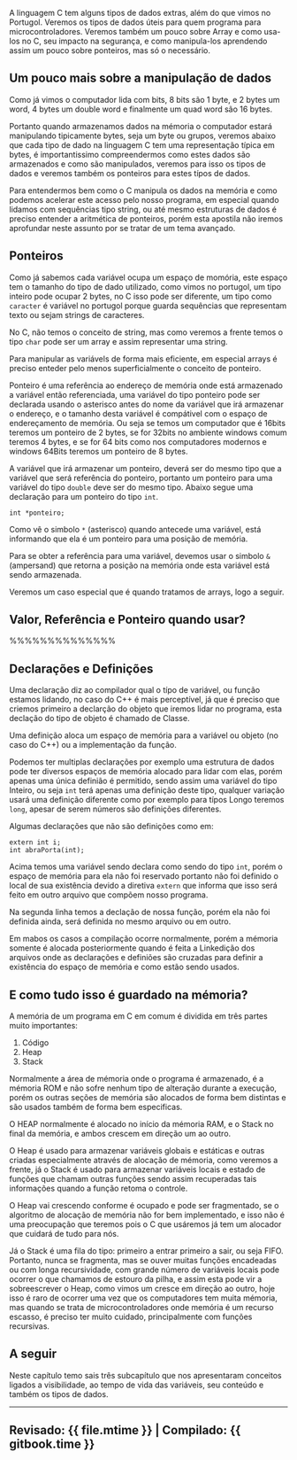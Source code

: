 A linguagem C tem alguns tipos de dados extras, além do que vimos no Portugol. Veremos os tipos de dados úteis para quem programa para microcontroladores. Veremos também um pouco sobre Array e como usa-los no C, seu impacto na segurança, e como manipula-los aprendendo assim um pouco sobre ponteiros, mas só o necessário.

## Um pouco mais sobre a manipulação de dados

Como já vimos o computador lida com bits, 8 bits são 1 byte, e 2 bytes um word, 4 bytes um double word e finalmente um quad word são 16 bytes.

Portanto quando armazenamos dados na mémoria o computador estará manipulando tipicamente bytes, seja um byte ou grupos, veremos abaixo que cada tipo de dado na linguagem C tem uma representação típica em bytes, é importantissimo compreendermos como estes dados são armazenados e como são manipulados, veremos para isso os tipos de dados e veremos também os ponteiros para estes típos de dados.

Para entendermos bem como o C manipula os dados na memória e como podemos acelerar este acesso pelo nosso programa, em especial quando lidamos com sequências tipo string, ou até mesmo estruturas de dados é preciso entender a aritmética de ponteiros, porém esta apostila não iremos aprofundar neste assunto por se tratar de um tema avançado.



## Ponteiros

Como já sabemos cada variável ocupa um espaço de momória, este espaço tem o tamanho do tipo de dado utilizado, como vimos no portugol, um tipo inteiro pode ocupar 2 bytes, no C isso pode ser diferente, um tipo como `caracter` é variável no portugol porque guarda sequências que representam texto ou sejam strings de caracteres.

No C, não temos o conceito de string, mas como veremos a frente temos o tipo `char` pode ser um array e assim representar uma string.

Para manipular as variávels de forma mais eficiente, em especial arrays é preciso enteder pelo menos superficialmente o conceito de ponteiro.

Ponteiro é uma referência ao endereço de memória onde está armazenado a variável então referenciada, uma variável do tipo ponteiro pode ser declarada usando o asterisco antes do nome da variável que irá armazenar o endereço, e o tamanho desta variável é compátivel com o espaço de endereçamento de memória. Ou seja se temos um computador que é 16bits teremos um ponteiro de 2 bytes, se for 32bits no ambiente windows comum teremos 4 bytes, e se for 64 bits como nos computadores modernos e windows 64Bits teremos um ponteiro de 8 bytes.

A variável que irá armazenar um ponteiro, deverá ser do mesmo tipo que a variável que será referência do ponteiro, portanto um ponteiro para uma variável do tipo `double` deve ser do mesmo tipo. Abaixo segue uma declaração para um ponteiro do tipo `int`.

```
int *ponteiro;
```

Como vê o simbolo `*` (asterisco) quando antecede uma variável, está informando que ela é um ponteiro para uma posição de memória.

Para se obter a referência para uma variável, devemos usar o simbolo `&` (ampersand) que retorna a posição na memória onde esta variável está sendo armazenada.

Veremos um caso especial que é quando tratamos de arrays, logo a seguir.

## Valor, Referência e Ponteiro quando usar?

%%%%%%%%%%%%%%

## Declarações e Definições

Uma declaração diz ao compilador qual o típo de variável, ou função estamos lidando, no caso do C++ é mais perceptível, já que é preciso que criemos primeiro a declarção do objeto que iremos lidar no programa, esta declação do tipo de objeto é chamado de Classe.

Uma definição aloca um espaço de memória para a variável ou objeto (no caso do C++) ou a implementação da função. 

Podemos ter multiplas declarações por exemplo uma estrutura de dados pode ter diversos espaços de memória alocado para lidar com elas, porém apenas uma única definião é permitido, sendo assim uma variável do tipo Inteiro, ou seja `int` terá apenas uma definição deste tipo, qualquer variação usará uma definição diferente como por exemplo para típos Longo teremos `long`, apesar de serem números são definições diferentes.

Algumas declarações que não são definições como em:

```
extern int i;
int abraPorta(int);
```

Acima temos uma variável sendo declara como sendo do tipo `int`, porém o espaço de memória para ela não foi reservado portanto não foi definido o local de sua existência devido a diretiva `extern` que informa que isso será feito em outro arquivo que compõem nosso programa.

Na segunda linha temos a declação de nossa função, porém ela não foi definida ainda, será definida no mesmo arquivo ou em outro.

Em mabos os casos a compilação ocorre normalmente, porém a mémoria somente é alocada posteriormente quando é feita a Linkedição dos arquivos onde as declarações e definiões são cruzadas para definir a existência do espaço de memória e como estão sendo usados.

## E como tudo isso é guardado na mémoria?

A memória de um programa em C em comum é dividida em três partes muito importantes:

1) Código
2) Heap
3) Stack

Normalmente a área de mémoria onde o programa é armazenado, é a mémoria ROM e não sofre nenhum tipo de alteração durante a execução, porém os outras seções de memória são alocados de forma bem distintas e são usados também de forma bem especificas.

O HEAP normalmente é alocado no início da mémoria RAM, e o Stack no final da memória, e ambos crescem em direção um ao outro.

O Heap é usado para armazenar variáveis globais e estáticas e outras criadas especialmente através de alocação de mémoria, como veremos a frente, já o Stack é usado para armazenar variáveis locais e estado de funções que chamam outras funções sendo assim recuperadas tais informações quando a função retoma o controle.

O Heap vai crescendo conforme é ocupado e pode ser fragmentado, se o algoritmo de alocação de memória não for bem implementado, e isso não é uma preocupação que teremos pois o C que usáremos já tem um alocador que cuidará de tudo para nós.

Já o Stack é uma fila do tipo: primeiro a entrar primeiro a sair, ou seja FIFO. Portanto, nunca se fragmenta, mas se ouver muitas funções encadeadas ou com longa recursividade, com grande número de variáveis locais pode ocorrer o que chamamos de estouro da pilha, e assim esta pode vir a sobreescrever o Heap, como vimos um cresce em direção ao outro, hoje isso é raro de ocorrer uma vez que os computadores tem muita mémoria, mas quando se trata de microcontroladores onde memória é um recurso escasso, é preciso ter muito cuidado, principalmente com funções recursivas.

## A seguir

Neste capítulo temo sais três subcapítulo que nos apresentaram conceitos ligados a visibilidade, ao tempo de vida das variáveis, seu conteúdo e também os tipos de dados.

---
Revisado: {{ file.mtime }} | Compilado: {{ gitbook.time }}
---

